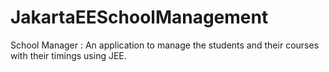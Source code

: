 # JakartaEESchoolManagement
School Manager : An application to manage the students and their courses with their timings using JEE.
